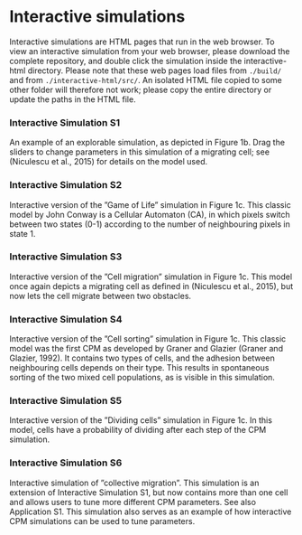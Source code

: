 # Interactive simulations

Interactive simulations are HTML pages that run in the web browser. To view an 
interactive simulation from your web browser, please download the complete repository,
 and double click the simulation inside the interactive-html directory. Please note that 
 these web pages load files from `./build/` and from `./interactive-html/src/`. 
 An isolated HTML file copied to some other folder will therefore not work;
please copy the entire directory or update the paths in the HTML file.


### Interactive Simulation S1
An example of an explorable simulation, as depicted in Figure 1b. Drag the sliders to 
change parameters in this simulation of a migrating cell; see (Niculescu et al., 2015) 
for details on the model used.


### Interactive Simulation S2
Interactive version of the ”Game of Life” simulation in Figure 1c. This classic model by 
John Conway is a Cellular Automaton (CA), in which pixels switch between two states (0-1)
 according to the number of neighbouring pixels in state 1.


### Interactive Simulation S3 
Interactive version of the ”Cell migration” simulation in Figure 1c. This model once 
again depicts a migrating cell as defined in (Niculescu et al., 2015), but now lets the 
cell migrate between two obstacles.


### Interactive Simulation S4 
Interactive version of the ”Cell sorting” simulation in 
Figure 1c. This classic model was the first CPM as developed by Graner and Glazier 
(Graner and Glazier, 1992). It contains two types of cells, and the adhesion between 
neighbouring cells depends on their type. This results in spontaneous sorting of the 
two mixed cell populations, as is visible in this simulation.


### Interactive Simulation S5
Interactive version of the ”Dividing cells” simulation in Figure 1c. In this model, 
cells have a probability of dividing after each step of the CPM simulation.



### Interactive Simulation S6 
Interactive simulation of ”collective migration”. This simulation is an extension of 
Interactive Simulation S1, but now contains more than one cell and allows users to tune 
more different CPM parameters. See also Application S1. This simulation also serves as 
an example of how interactive CPM simulations can be used to tune parameters.
